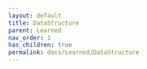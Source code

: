 ```yaml
---
layout: default
title: DataStructure
parent: Learned
nav_order: 1
has_children: true
permalink: docs/Learned/DataStructure
---
```

